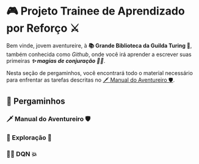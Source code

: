 # 🎮 Projeto Trainee de Aprendizado por Reforço ⚔

Bem vinde, jovem aventureire, à **📚 Grande Biblioteca da Guilda Turing 🏰**, também conhecida como *Github*, onde você irá aprender a escrever suas primeiras ***✨ magias de conjuração 🧙‍♀️***.

Nesta seção de pergaminhos, você encontrará todo o material necessário para enfrentar as tarefas descritas no [🗡 Manual do Aventureiro 🛡](Manual%20do%20Aventureiro.pdf).

## 📜 Pergaminhos

### 🗡 Manual do Aventureiro 🛡

### 🧭 Exploração 🔮

### 🧙‍♀️ DQN 💥